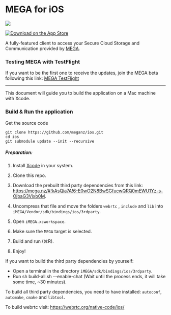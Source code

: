 MEGA for iOS 
===============
![](https://github.com/lancy98/iOS/workflows/Build/badge.svg)

[![Download on the App Store](https://linkmaker.itunes.apple.com/en-us/badge-lrg.svg?releaseDate=2013-11-26&kind=iossoftware&bubble=ios_apps)](https://apps.apple.com/app/mega/id706857885?mt=8)

A fully-featured client to access your Secure Cloud Storage and Communication provided by [MEGA](https://mega.nz).

### Testing MEGA with TestFlight

If you want to be the first one to receive the updates, join the MEGA beta following this link: [MEGA TestFlight](https://testflight.apple.com/join/4x1P5Tnx)

---

This document will guide you to build the application on a Mac machine with Xcode.

### Build & Run the application

Get the source code

```
git clone https://github.com/meganz/ios.git
cd ios
git submodule update --init --recursive
```

##### Preparation:
1. Install [Xcode](https://itunes.apple.com/app/xcode/id497799835?mt=12) in your system.

2. Clone this repo.

3. Download the prebuilt third party dependencies from this link: https://mega.nz/#!kAsQia7A!6-E0wO2N8BwSGfucwQRQ0mEWU1Yz-s-OjbaG3Vixb0M.

4. Uncompress that file and move the folders `webrtc` , `include` and `lib` into `iMEGA/Vendor/sdk/bindings/ios/3rdparty`.

5. Open `iMEGA.xcworkspace`.

6. Make sure the `MEGA` target is selected.

7. Build and run (⌘R).

8. Enjoy!

If you want to build the third party dependencies by yourself: 
- Open a terminal in the directory `iMEGA/sdk/bindings/ios/3rdparty`. 
- Run sh build-all.sh --enable-chat (Wait until the process ends, it will take some time, ~30 minutes). 

To build all third party dependencies, you need to have installed: `autoconf`, `automake`, `cmake` and `libtool`. 

To build webrtc visit: https://webrtc.org/native-code/ios/
